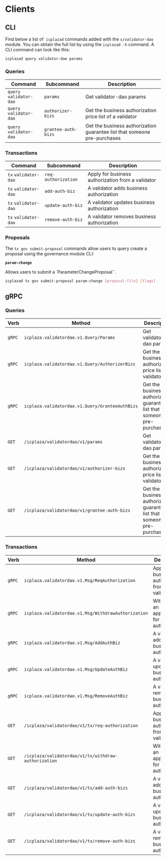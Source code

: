 <!--
order: 4
-->

# Clients

## CLI

Find below a list of  `icplazad` commands added with the  `x/validator-dao` module. You can obtain the full list by using the `icplazad -h` command. A CLI command can look like this:

```bash
icplazad query validator-dao params
```

### Queries

| Command                 | Subcommand         | Description                                                              |
| ----------------------- | ------------------ | ------------------------------------------------------------------------ |
| `query` `validator-dao` | `params`           | Get validator-dao params                                                 |
| `query` `validator-dao` | `authorizer-bizs`  | Get the business authorization price list of a validator                 |
| `query` `validator-dao` | `grantee-auth-bizs`| Get the business authorization guarantee list that someone pre-purchases |

### Transactions

| Command              | Subcommand           | Description                                       |
| -------------------- | -------------------- | ------------------------------------------------- |
| `tx` `validator-dao` | `req-authorization`  | Apply for business authorization from a validator |
| `tx` `validator-dao` | `add-auth-biz`       | A validator adds business authorization           |
| `tx` `validator-dao` | `update-auth-biz`    | A validator updates business authorization        |
| `tx` `validator-dao` | `remove-auth-biz`    | A validator removes business authorization        |

### Proposals

The `tx gov submit-proposal` commands allow users to query create a proposal using the governance module CLI:

**`param-change`**

Allows users to submit a `ParameterChangeProposal``.

```bash
icplazad tx gov submit-proposal param-change [proposal-file] [flags]
```

## gRPC

### Queries

| Verb   | Method                                            | Description                                                              |
| ------ | ------------------------------------------------- | ------------------------------------------------------------------------ |
| `gRPC` | `icplaza.validatordao.v1.Query/Params`            | Get validator-dao params                                                 |
| `gRPC` | `icplaza.validatordao.v1.Query/AuthorizerBizs`    | Get the business authorization price list of a validator                 |
| `gRPC` | `icplaza.validatordao.v1.Query/GranteeAuthBizs`   | Get the business authorization guarantee list that someone pre-purchases |
| `GET`  | `/icplaza/validatordao/v1/params`                 | Get validator-dao params                                                 |
| `GET`  | `/icplaza/validatordao/v1/authorizer-bizs`        | Get the business authorization price list of a validator                 |
| `GET`  | `/icplaza/validatordao/v1/grantee-auth-bizs`      | Get the business authorization guarantee list that someone pre-purchases |

### Transactions

| Verb   | Method                                               | Description                                         |
| ------ | ---------------------------------------------------- | --------------------------------------------------- |
| `gRPC` | `icplaza.validatordao.v1.Msg/ReqAuthorization`       | Apply for business authorization from a validator   |
| `gRPC` | `icplaza.validatordao.v1.Msg/WithdrawAuthorization`  | Withdraws an application for business authorization |
| `gRPC` | `icplaza.validatordao.v1.Msg/AddAuthBiz`             | A validator adds business authorization             |
| `gRPC` | `icplaza.validatordao.v1.Msg/UpdateAuthBiz`          | A validator updates business authorization          |
| `gRPC` | `icplaza.validatordao.v1.Msg/RemoveAuthBiz`          | A validator removes business authorization          |
| `GET`  | `/icplaza/validatordao/v1/tx/req-authorization`      | Apply for business authorization from a validator   |
| `GET`  | `/icplaza/validatordao/v1/tx/withdraw-authorization` | Withdraws an application for business authorization |
| `GET`  | `/icplaza/validatordao/v1/tx/add-auth-bizs`          | A validator adds business authorization             |
| `GET`  | `/icplaza/validatordao/v1/tx/update-auth-bizs`       | A validator updates business authorization          |
| `GET`  | `/icplaza/validatordao/v1/tx/remove-auth-bizs`       | A validator removes business authorization          |
